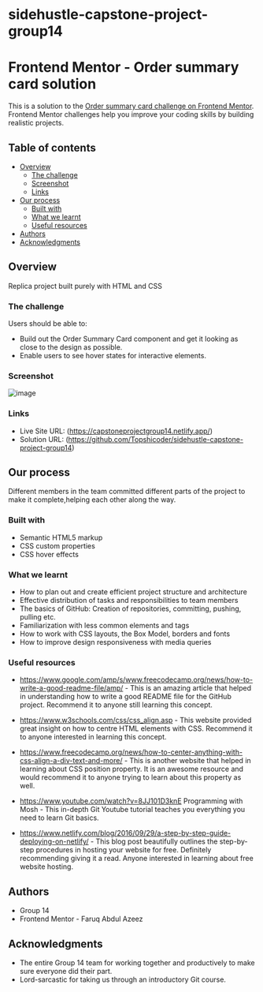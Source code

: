 # sidehustle-capstone-project-group14

# Frontend Mentor - Order summary card solution

This is a solution to the [Order summary card challenge on Frontend Mentor](https://www.frontendmentor.io/challenges/order-summary-component-QlPmajDUj). Frontend Mentor challenges help you improve your coding skills by building realistic projects. 

## Table of contents
- [Overview](#overview)
  - [The challenge](#the-challenge)
  - [Screenshot](#screenshot)
  - [Links](#links)
- [Our process](#our-process)
  - [Built with](#built-with)
  - [What we learnt](#what-we-learnt)
  - [Useful resources](#useful-resources)
- [Authors](#authors)
- [Acknowledgments](#acknowledgments)

## Overview
Replica project built purely with HTML and CSS

### The challenge
Users should be able to:
- Build out the Order Summary Card component and get it looking as close to the design as possible.
- Enable users to see hover states for interactive elements.

### Screenshot
![image](https://github.com/Topshicoder/sidehustle-capstone-project-group14/blob/master/images/finishedprojectscreenshot.png)



### Links
- Live Site URL: (https://capstoneprojectgroup14.netlify.app/)
-  Solution URL: (https://github.com/Topshicoder/sidehustle-capstone-project-group14)


## Our process
Different members in the team committed different parts of the project to make it complete,helping each other along the way.

### Built with
- Semantic HTML5 markup
- CSS custom properties
- CSS hover effects
  
### What we learnt
- How to plan out and create efficient project structure and architecture
- Effective distribution of tasks and responsibilities to team members
- The basics of GitHub: Creation of repositories, committing, pushing, pulling etc.
- Familiarization with less common elements and tags
- How to work with CSS layouts, the Box Model, borders and fonts
- How to improve design responsiveness with media queries


### Useful resources
- https://www.google.com/amp/s/www.freecodecamp.org/news/how-to-write-a-good-readme-file/amp/ - This is an amazing article that helped in understanding how to write a good README file for the GitHub project. Recommend it to anyone still learning this concept.

- https://www.w3schools.com/css/css_align.asp - This website provided great insight on how to centre HTML elements with CSS. Recommend it to anyone interested in learning this concept.

- https://www.freecodecamp.org/news/how-to-center-anything-with-css-align-a-div-text-and-more/ - This is another website that helped in learning about CSS position property. It is an awesome resource and would recommend it to anyone trying to learn about this property as well.

- https://www.youtube.com/watch?v=8JJ101D3knE 
Programming with Mosh - This in-depth Git Youtube tutorial teaches you everything you need to learn Git basics.

- https://www.netlify.com/blog/2016/09/29/a-step-by-step-guide-deploying-on-netlify/ - This blog post beautifully outlines the step-by-step procedures in hosting your website for free. Definitely recommending giving it a read. Anyone interested in learning about free website hosting.


## Authors
- Group 14
- Frontend Mentor - Faruq Abdul Azeez
 
## Acknowledgments
- The entire Group 14 team for working together and productively to make sure everyone did their part. 
- Lord-sarcastic for taking us through an introductory Git course.

